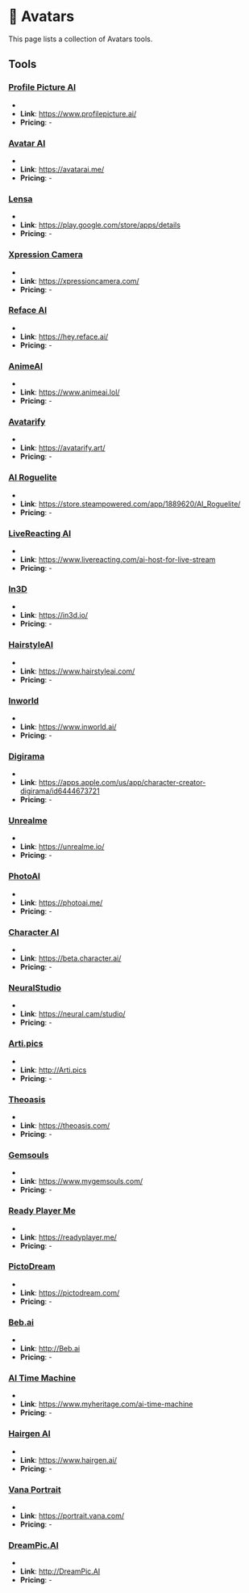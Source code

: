 # 🤩 Avatars

This page lists a collection of Avatars tools.

## Tools

### [Profile Picture AI](https://www.profilepicture.ai/?via=futurepedia)
-
- **Link**: https://www.profilepicture.ai/
- **Pricing**: -

### [Avatar AI](https://avatarai.me/?ref=futurepedia)
-
- **Link**: https://avatarai.me/
- **Pricing**: -

### [Lensa](https://play.google.com/store/apps/details?id=com.lensa.app&hl=en_IN&gl=US&ref=futurepedia)
-
- **Link**: https://play.google.com/store/apps/details
- **Pricing**: -

### [Xpression Camera](https://xpressioncamera.com/?ref=futurepedia)
-
- **Link**: https://xpressioncamera.com/
- **Pricing**: -

### [Reface AI](https://hey.reface.ai/?ref=futurepedia)
-
- **Link**: https://hey.reface.ai/
- **Pricing**: -

### [AnimeAI](https://www.animeai.lol/?ref=futurepedia)
-
- **Link**: https://www.animeai.lol/
- **Pricing**: -

### [Avatarify](https://avatarify.art/?ref=futurepedia)
-
- **Link**: https://avatarify.art/
- **Pricing**: -

### [AI Roguelite](https://store.steampowered.com/app/1889620/AI_Roguelite/?ref=futurepedia)
-
- **Link**: https://store.steampowered.com/app/1889620/AI_Roguelite/
- **Pricing**: -

### [LiveReacting AI](https://www.livereacting.com/ai-host-for-live-stream?ref=futurepedia)
-
- **Link**: https://www.livereacting.com/ai-host-for-live-stream
- **Pricing**: -

### [In3D](https://in3d.io/?ref=futurepedia)
-
- **Link**: https://in3d.io/
- **Pricing**: -

### [HairstyleAI](https://www.hairstyleai.com/?ref=futurepedia)
-
- **Link**: https://www.hairstyleai.com/
- **Pricing**: -

### [Inworld](https://www.inworld.ai/?ref=futurepedia)
-
- **Link**: https://www.inworld.ai/
- **Pricing**: -

### [Digirama](https://apps.apple.com/us/app/character-creator-digirama/id6444673721?ref=futurepedia)
-
- **Link**: https://apps.apple.com/us/app/character-creator-digirama/id6444673721
- **Pricing**: -

### [Unrealme](https://unrealme.io/?ref=futurepedia)
-
- **Link**: https://unrealme.io/
- **Pricing**: -

### [PhotoAI](https://photoai.me/?ref=futurepedia)
-
- **Link**: https://photoai.me/
- **Pricing**: -

### [Character AI](https://beta.character.ai/?ref=futurepedia)
-
- **Link**: https://beta.character.ai/
- **Pricing**: -

### [NeuralStudio](https://neural.cam/studio/?ref=futurepedia)
-
- **Link**: https://neural.cam/studio/
- **Pricing**: -

### [Arti.pics](http://Arti.pics)
-
- **Link**: http://Arti.pics
- **Pricing**: -

### [Theoasis](https://theoasis.com/?ref=futurepedia)
-
- **Link**: https://theoasis.com/
- **Pricing**: -

### [Gemsouls](https://www.mygemsouls.com/?ref=futurepedia)
-
- **Link**: https://www.mygemsouls.com/
- **Pricing**: -

### [Ready Player Me](https://readyplayer.me/?ref=futurepedia)
-
- **Link**: https://readyplayer.me/
- **Pricing**: -

### [PictoDream](https://pictodream.com/?ref=futurepedia)
-
- **Link**: https://pictodream.com/
- **Pricing**: -

### [Beb.ai](http://Beb.ai)
-
- **Link**: http://Beb.ai
- **Pricing**: -

### [AI Time Machine](https://www.myheritage.com/ai-time-machine?ref=futurepedia)
-
- **Link**: https://www.myheritage.com/ai-time-machine
- **Pricing**: -

### [Hairgen AI](https://www.hairgen.ai/?ref=futurepedia)
-
- **Link**: https://www.hairgen.ai/
- **Pricing**: -

### [Vana Portrait](https://portrait.vana.com/?ref=futurepedia)
-
- **Link**: https://portrait.vana.com/
- **Pricing**: -

### [DreamPic.AI](http://DreamPic.AI)
-
- **Link**: http://DreamPic.AI
- **Pricing**: -
